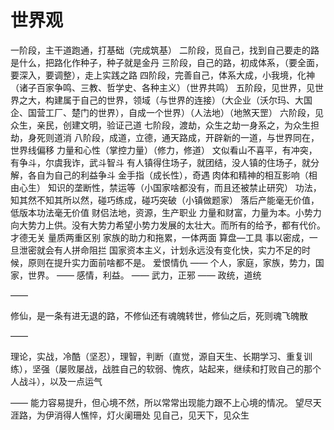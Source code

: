 # 世界观

一阶段，主干道跑通，打基础（完成筑基）
二阶段，觅自己，找到自己要走的路是什么，把路化作种子，种子就是金丹
三阶段，自己的路，初成体系，（要全面，要深入，要调整），走上实践之路
四阶段，完善自己，体系大成，小我境，化神（诸子百家争鸣、三教、哲学史、各种主义）（世界共鸣）
五阶段，见世界，见世界之大，构建属于自己的世界，领域（与世界的连接）（大企业（沃尔玛、大国企、国营工厂、楚门的世界），自成一个世界）（人法地）（地煞天罡）
六阶段，见众生，亲民，创建文明，验证己道
七阶段，渡劫，众生之劫一身系之，为众生担劫，身死则道消
八阶段，成道，立德，通天路成，开辟新的一道，与世界同在，世界线偏移
力量和心性（掌控力量）（修力，修道）
文似看山不喜平，有冲突，有争斗，尔虞我诈，武斗智斗
有人镇得住场子，就团结，没人镇的住场子，就分解，各自为自己的利益争斗
金手指（成长性），奇遇
肉体和精神的相互影响（相由心生）
知识的垄断性，禁运等（小国家啥都没有，而且还被禁止研究）
功法，知其然不知其所以然，碰巧练成，碰巧突破（小镇做题家）
落后产能毫无价值，低版本功法毫无价值
财侣法地，资源，生产职业
力量和财富，力量为本。小势力向大势力上供。没有大势力希望小势力发展的太壮大。而所有的给予，都有代价。
才德无关
量质两重区别
家族的助力和拖累，一体两面
算盘—工具
事以密成，一旦泄密就会有人拼命阻拦
国家资本主义，计划永远没有变化快，实力不足的时候，原则在提升实力面前啥都不是。
爱恨情仇
—— 个人，家庭，家族，势力，国家，世界。
—— 感情，利益。
—— 武力，正邪
—— 政统，道统

——

修仙，是一条有进无退的路，不修仙还有魂魄转世，修仙之后，死则魂飞魄散

——

理论，实战，冷酷（坚忍），理智，判断（直觉，源自天生、长期学习、重复训练），坚强（屡败屡战，战胜自己的软弱、愧疚，站起来，继续和打败自己的那个人战斗），以及一点运气

——
能力容易提升，但心境不然，所以常常出现能力跟不上心境的情况。
望尽天涯路，为伊消得人憔悴，灯火阑珊处
见自己，见天下，见众生